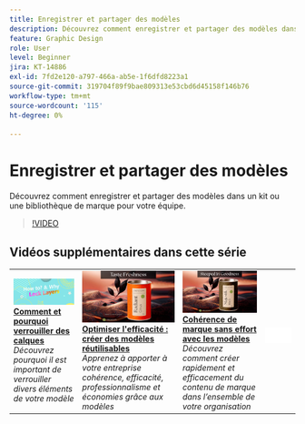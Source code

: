 ```yaml
---
title: Enregistrer et partager des modèles
description: Découvrez comment enregistrer et partager des modèles dans un kit ou une bibliothèque de marque pour votre équipe
feature: Graphic Design
role: User
level: Beginner
jira: KT-14886
exl-id: 7fd2e120-a797-466a-ab5e-1f6dfd8223a1
source-git-commit: 319704f89f9bae809313e53cbd6d45158f146b76
workflow-type: tm+mt
source-wordcount: '115'
ht-degree: 0%

---
```


# Enregistrer et partager des modèles

Découvrez comment enregistrer et partager des modèles dans un kit ou une bibliothèque de marque pour votre équipe.

>[!VIDEO](https://video.tv.adobe.com/v/3427098?quality=12&learn=on&hidetitle=true)

## Vidéos supplémentaires dans cette série

<table style="table-layout:fixed">
<tr>
    <td>
        <a href="lock-layers.md">
            <img alt="Comment et pourquoi verrouiller des calques" src="assets/lock-layers.png" />
        </a>
        <div>
            <a href="lock-layers.md"><strong>Comment et pourquoi verrouiller des calques</strong></a>
            </div>
            <em>Découvrez pourquoi il est important de verrouiller divers éléments de votre modèle</em>
            <br>
    </td>
    <td>
         <a href="create-templates.md">
            <img alt="Maximiser l’efficacité : créer des modèles réutilisables" src="assets/create-template.png" />
         </a>
         <div>
         <a href="create-templates.md"><strong>Optimiser l'efficacité : créer des modèles réutilisables</strong></a>
         </div>
         <em>Apprenez à apporter à votre entreprise cohérence, efficacité, professionnalisme et économies grâce aux modèles</em>
         <br>
   </td>
    <td>
         <a href="use-templates.md">
            <img alt="Cohérence de marque sans effort avec les modèles" src="assets/use-templates.png" />
         </a>
         <div>
         <a href="use-templates.md"><strong>Cohérence de marque sans effort avec les modèles</strong></a>
         </div>
         <em>Découvrez comment créer rapidement et efficacement du contenu de marque dans l’ensemble de votre organisation</em>
         <br>
   </td>
    <td>
      <img alt="Espaceur" src="../assets/Whitespacer.png" />
      <div>
      <br>
    </td>
</tr>
</table>
